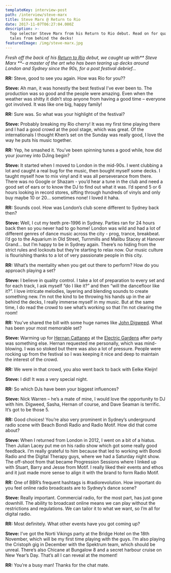 ```yaml
---
templateKey: interview-post
path: /interview/steve-marx
title: Steve Marx @ Return to Rio
date: 2017-11-07T06:27:04.000Z
description: >-
  Top selector Steve Marx from his Return to Rio debut. Read on for quality
  tales from behind the decks!
featuredImage: /img/steve-marx.jpg
---
```

_Fresh off the back of his [Return to Rio](https://www.facebook.com/ReturnToRio/) debut, we caught up with** Steve Marx **– a master of the art who has been tearing up decks around London and Sydney since the 90s, for a post festival debrief…_

**RR:** Steve, good to see you again. How was Rio for you??

**Steve:** Ah man, it was honestly the best festival I’ve ever been to. The production was so good and the people were amazing. Even when the weather was shitty it didn’t stop anyone from having a good time – everyone got involved. It was like one big, happy family!

**RR:** Sure was. So what was your highlight of the festival?

**Steve:** Probably breaking my Rio cherry! It was my first time playing there and I had a good crowd at the pool stage, which was great. Of the internationals I thought Khen’s set on the Sunday was really good, I love the way he puts his music together.

**RR:** Yep, he smashed it. You’ve been spinning tunes a good while, how did your journey into DJing begin?

**Steve:** It started when I moved to London in the mid-90s. I went clubbing a lot and caught a real bug for the music, then bought myself some decks. I taught myself how to mix vinyl and it was all perseverance from there. There was no Google or Shazam - you’d hear a tune in the club and need a good set of ears or to know the DJ to find out what it was. I’d spend 5 or 6 hours looking in record stores, sifting through hundreds of vinyls and only buy maybe 10 or 20… sometimes none! I loved it haha.

**RR:** Sounds cool. How was London’s club scene different to Sydney back then?

**Steve:** Well, I cut my teeth pre-1996 in Sydney. Parties ran for 24 hours back then so you never had to go home! London was wild and had a lot of different genres of dance music across the city - prog, trance, breakbeat. I’d go to the Aquarium in Old Street, Turnmills and Malibu Stacey at Hanover Grand… but I’m happy to be in Sydney again. There’s no hiding from the strict rules and lockouts but they’re starting to relax now. Our music culture is flourishing thanks to a lot of very passionate people in this city.

**RR:** What’s the mentality when you get out there to perform? How do you approach playing a set?

**Steve:** I believe in quality control. I take a lot of preparation to every set and for each track, I ask myself “do I like it?” and then “will the dancefloor like it?”. I love intricate melodies, layering and blending sounds to create something new. I’m not the kind to be throwing his hands up in the air behind the decks, I really immerse myself in my music. But at the same time, I do read the crowd to see what’s working so that I’m not clearing the room!

**RR:** You’ve shared the bill with some huge names like [John Digweed](https://www.facebook.com/djjohndigweed/). What has been your most memorable set?

**Steve:** Warming up for [Hernan Cattaneo](https://www.facebook.com/hernancattaneo/) at the [Electric Gardens](https://www.facebook.com/electricgardensfestival/) after party was something else. Hernan requested me personally, which was mind-blowing. I was so stoked but there was also a lot of pressure. People were rocking up from the festival so I was keeping it nice and deep to maintain the interest of the crowd.

**RR:** We were in that crowd, you also went back to back with Eelke Kleijn!

**Steve:** I did! It was a very special night.

**RR:** So which DJs have been your biggest influences?

**Steve:** Nick Warren – he’s a mate of mine, I would love the opportunity to DJ with him. Digweed, Sasha, Hernan of course, and Dave Seaman is terrific. It’s got to be those 5.

**RR:** Good choices! You’re also very prominent in Sydney’s underground radio scene with Beach Bondi Radio and Radio Motif. How did that come about?

**Steve:** When I returned from London in 2012, I went on a bit of a hiatus. Then Julian Lacey put me on his radio show which got some really good feedback. I’m really grateful to him because that led to working with Bondi Radio and the Digital Therapy guys, where we had a Saturday night show. The off-shoot from that became Progression Sessions where I linked up with Stuart, Barry and Jesse from Motif. I really liked their events and ethos and it just made more sense to align it with the brand to form Radio Motif.

**RR:** One of BBR’s frequent hashtags is #radiorevolution. How important do you feel online radio broadcasts are to Sydney’s dance scene?

**Steve:** Really important. Commercial radio, for the most part, has just gone downhill. The ability to broadcast online means we can play without the restrictions and regulations. We can tailor it to what we want, so I’m all for digital radio.

**RR:** Most definitely. What other events have you got coming up?

**Steve:** I’ve got the Norti Vikings party at the Bridge Hotel on the 18th November, which will be my first time playing with the guys. I’m also playing the Cristoph gig in December with the Spektrum team, which should be unreal. There’s also Chicane at Bungalow 8 and a secret harbour cruise on New Year’s Day. That’s all I can reveal at the moment!

**RR:** You’re a busy man! Thanks for the chat mate.
